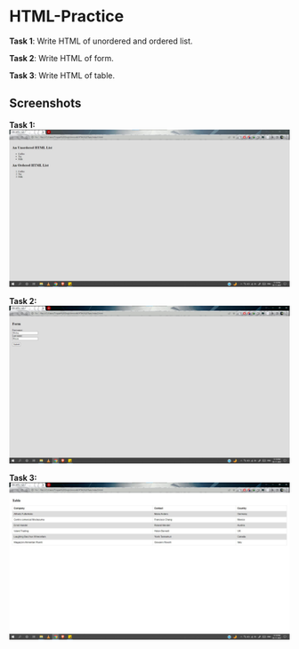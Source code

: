 # HTML-Practice

**Task 1**: Write HTML of unordered and ordered list.

**Task 2**: Write HTML of form.

**Task 3**: Write HTML of table.


## Screenshots

**Task 1:**
![App Screenshot](https://github.com/singhtirupati/HTML-CSS-jQuery_Tasks/blob/main/HTML/images/html-task1.jpg)

**Task 2:**
![App Screenshot](https://github.com/singhtirupati/HTML-CSS-jQuery_Tasks/blob/main/HTML/images/html-task2.jpg)

**Task 3:**
![App Screenshot](https://github.com/singhtirupati/HTML-CSS-jQuery_Tasks/blob/main/HTML/images/html-task3.jpg)
